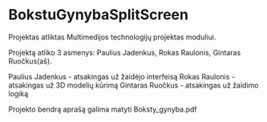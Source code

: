 # BokstuGynybaSplitScreen

Projektas atliktas Multimedijos technologijų projektas moduliui. 

Projektą atliko 3 asmenys: Paulius Jadenkus, Rokas Raulonis, Gintaras Ruočkus(aš).

Paulius Jadenkus - atsakingas už žaidėjo interfeisą
Rokas Raulonis - atsakingas už 3D modelių kūrimą
Gintaras Ruočkus - atsakingas už žaidimo logiką

Projekto bendrą aprašą galima matyti Boksty_gynyba.pdf

